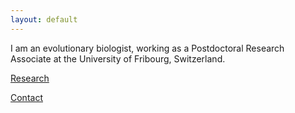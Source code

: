 ```yaml
---
layout: default
---
```


I am an evolutionary biologist, working as a Postdoctoral Research Associate at the University of Fribourg, Switzerland. 

[Research](Research)

[Contact](Contact)

